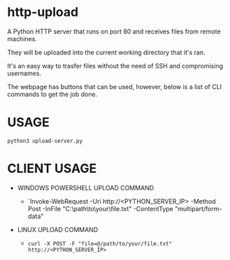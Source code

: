 # http-upload
A Python HTTP server that runs on port 80 and receives files from remote machines.

They will be uploaded into the current working directory that it's ran.

It's an easy way to trasfer files without the need of SSH and compromising usernames.

The webpage has buttons that can be used, however, below is a list of CLI commands to get the job done.

# USAGE
`python3 upload-server.py`


# CLIENT USAGE
- WINDOWS POWERSHELL UPLOAD COMMAND
	- `Invoke-WebRequest -Uri http://<PYTHON_SERVER_IP> -Method Post -InFile "C:\path\to\your\file.txt" -ContentType "multipart/form-data"

- LINUX UPLOAD COMMAND
	- `curl -X POST -F "file=@/path/to/your/file.txt" http://<PYTHON_SERVER_IP>`
